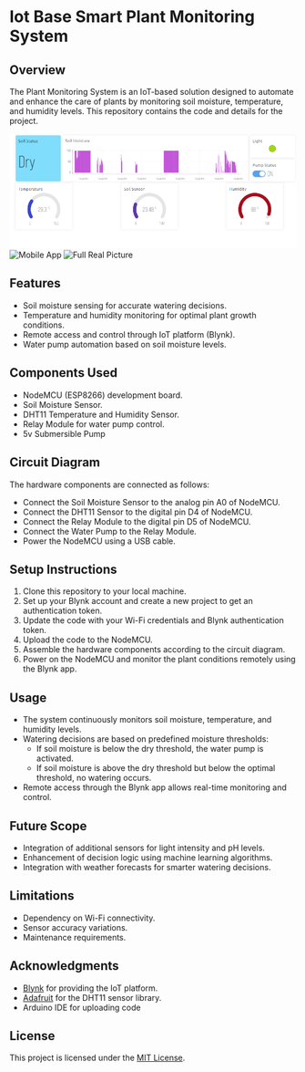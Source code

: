 # Iot Base Smart Plant Monitoring System

## Overview

The Plant Monitoring System is an IoT-based solution designed to automate and enhance the care of plants by monitoring soil moisture, temperature, and humidity levels. This repository contains the code and details for the project.

![Web App](./files/web.png)
![Mobile App](./files/mobile.png)
![Full Real Picture](./files/Project_full.png)

## Features

- Soil moisture sensing for accurate watering decisions.
- Temperature and humidity monitoring for optimal plant growth conditions.
- Remote access and control through IoT platform (Blynk).
- Water pump automation based on soil moisture levels.

## Components Used

- NodeMCU (ESP8266) development board.
- Soil Moisture Sensor.
- DHT11 Temperature and Humidity Sensor.
- Relay Module for water pump control.
- 5v Submersible Pump

## Circuit Diagram

The hardware components are connected as follows:

- Connect the Soil Moisture Sensor to the analog pin A0 of NodeMCU.
- Connect the DHT11 Sensor to the digital pin D4 of NodeMCU.
- Connect the Relay Module to the digital pin D5 of NodeMCU.
- Connect the Water Pump to the Relay Module.
- Power the NodeMCU using a USB cable.

## Setup Instructions

1. Clone this repository to your local machine.
2. Set up your Blynk account and create a new project to get an authentication token.
3. Update the code with your Wi-Fi credentials and Blynk authentication token.
4. Upload the code to the NodeMCU.
5. Assemble the hardware components according to the circuit diagram.
6. Power on the NodeMCU and monitor the plant conditions remotely using the Blynk app.

## Usage

- The system continuously monitors soil moisture, temperature, and humidity levels.
- Watering decisions are based on predefined moisture thresholds:
  - If soil moisture is below the dry threshold, the water pump is activated.
  - If soil moisture is above the dry threshold but below the optimal threshold, no watering occurs.
- Remote access through the Blynk app allows real-time monitoring and control.

## Future Scope

- Integration of additional sensors for light intensity and pH levels.
- Enhancement of decision logic using machine learning algorithms.
- Integration with weather forecasts for smarter watering decisions.

## Limitations

- Dependency on Wi-Fi connectivity.
- Sensor accuracy variations.
- Maintenance requirements.

## Acknowledgments

- [Blynk](https://blynk.io/) for providing the IoT platform.
- [Adafruit](https://www.adafruit.com/) for the DHT11 sensor library.
- Arduino IDE for uploading code

## License

This project is licensed under the [MIT License](LICENSE).

